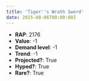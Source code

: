 ```yaml
---
title: 'Tiger''s Wrath Sword'
date: 2025-08-06T00:00:00Z
---
```

- **RAP**: 2176
- **Value**: -1
- **Demand level**: -1
- **Trend**: -1
- **Projected?**: True
- **Hyped?**: True
- **Rare?**: True

